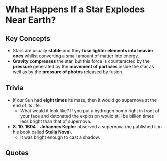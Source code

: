 # What Happens If a Star Explodes Near Earth?

## Key Concepts

* Stars are usually **stable** and they **fuse lighter elements into heavier ones** whilist converting a small amount of matter into energy.
* **Gravity compresses** the star, but this force is counteracted by the **pressure** generated by the **movement of particles** inside the star as well as by the **pressure of photos** released by fusion.

## Trivia
 
* If our Sun had **eight times** its mass, then it would go supernova at the end of its life.
  * What would it look like? If you put a hydrogen bomb right in front of your face and detonated the explosion would still be billion times less bright than that of supernova.
* **8. 10. 1604** - **Johannes Kepler** observed a supernova (he published it in his book called **Stella Nova**).
  * It was bright enough to cast a shadow.

## Quotes
